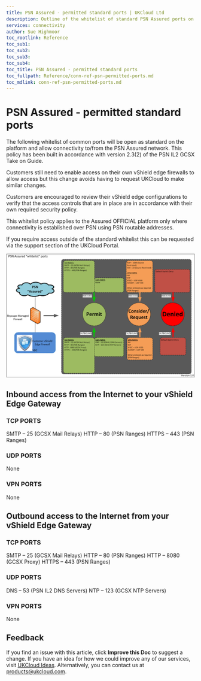 ```yaml
---
title: PSN Assured - permitted standard ports | UKCloud Ltd
description: Outline of the whitelist of standard PSN Assured ports on the UKCloud managed perimeter firewalls
services: connectivity
author: Sue Highmoor
toc_rootlink: Reference
toc_sub1: 
toc_sub2:
toc_sub3:
toc_sub4:
toc_title: PSN Assured - permitted standard ports
toc_fullpath: Reference/conn-ref-psn-permitted-ports.md
toc_mdlink: conn-ref-psn-permitted-ports.md
---
```


# PSN Assured - permitted standard ports

The following whitelist of common ports will be open as standard on the platform and allow connectivity to/from the PSN Assured network. This policy has been built in accordance with version 2.3(2) of the PSN IL2 GCSX Take on Guide.

Customers still need to enable access on their own vShield edge firewalls to allow access but this change avoids having to request UKCloud to make similar changes.

Customers are encouraged to review their vShield edge configurations to verify that the access controls that are in place are in accordance with their own required security policy.

This whitelist policy applies to the Assured OFFICIAL platform only where connectivity is established over PSN using PSN routable addresses.

If you require access outside of the standard whitelist this can be requested via the support section of the UKCloud Portal.

![PSN assured whitelisted ports](images/psn_assured_whitelist_ports.png)

## Inbound access from the Internet to your vShield Edge Gateway

### TCP PORTS

SMTP – 25 (GCSX Mail Relays)
HTTP – 80 (PSN Ranges)
HTTPS – 443 (PSN Ranges)

### UDP PORTS

None

### VPN PORTS

None

## Outbound access to the Internet from your vShield Edge Gateway

### TCP PORTS

SMTP – 25 (GCSX Mail Relays)
HTTP – 80 (PSN Ranges)
HTTP – 8080 (GCSX Proxy)
HTTPS – 443 (PSN Ranges)

### UDP PORTS

DNS – 53 (PSN IL2 DNS Servers)
NTP – 123 (GCSX NTP Servers)

### VPN PORTS

None

## Feedback

If you find an issue with this article, click **Improve this Doc** to suggest a change. If you have an idea for how we could improve any of our services, visit [UKCloud Ideas](https://ideas.ukcloud.com). Alternatively, you can contact us at <products@ukcloud.com>.